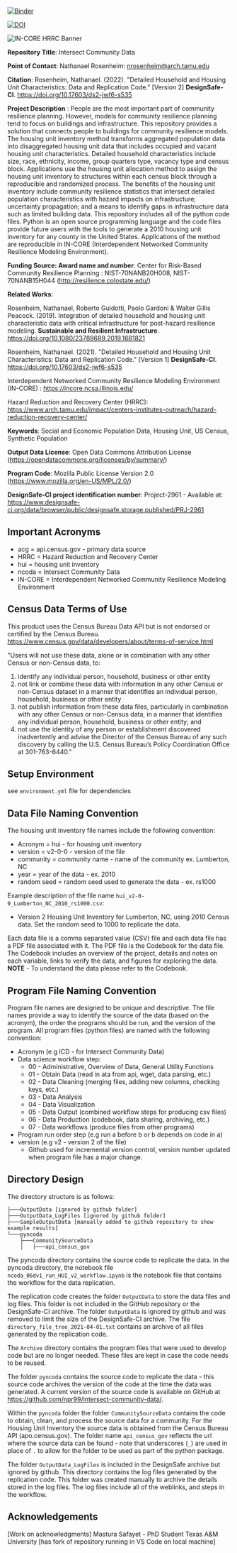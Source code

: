 [![Binder](https://mybinder.org/badge_logo.svg)](https://mybinder.org/v2/gh/npr99/intersect-community-data/HEAD?labpath=ncoda_06dv1_run_HUI_v2_workflow.ipynb)

[![DOI](https://zenodo.org/badge/478737101.svg)](https://zenodo.org/badge/latestdoi/478737101)

![IN-CORE HRRC Banner](https://github.com/npr99/intersect-community-data/blob/main/IN-CORE_HRRC_Banner.png?raw=true)

**Repository Title**: Intersect Community Data

**Point of Contact**: Nathanael Rosenheim: nrosenheim@arch.tamu.edu

**Citation**: Rosenheim, Nathanael. (2022). "Detailed Household and Housing Unit Characteristics: Data and Replication Code." [Version 2] __DesignSafe-CI__. https://doi.org/10.17603/ds2-jwf6-s535

**Project Description** : People are the most important part of community resilience planning. However, models for community resilience planning tend to focus on buildings and infrastructure. This repository provides a solution that connects people to buildings for community resilience models. The housing unit inventory method transforms aggregated population data into disaggregated housing unit data that includes occupied and vacant housing unit characteristics. Detailed household characteristics include size, race, ethnicity, income, group quarters type, vacancy type and census block. Applications use the housing unit allocation method to assign the housing unit inventory to structures within each census block through a reproducible and randomized process. The benefits of the housing unit inventory include community resilience statistics that intersect detailed population characteristics with hazard impacts on infrastructure; uncertainty propagation; and a means to identify gaps in infrastructure data such as limited building data. This repository includes all of the python code files. Python is an open source programming language and the code files provide future users with the tools to generate a 2010 housing unit inventory for any county in the United States. Applications of the method are reproducible in IN-CORE (Interdependent Networked Community Resilience Modeling Environment).

**Funding Source: Award name and number**: Center for Risk-Based Community Resilience Planning : NIST-70NANB20H008, NIST-70NANB15H044 (http://resilience.colostate.edu/)

**Related Works**:

Rosenheim, Nathanael, Roberto Guidotti, Paolo Gardoni & Walter Gillis Peacock. (2019). Integration of detailed household and housing unit characteristic data with critical infrastructure for post-hazard resilience modeling. __Sustainable and Resilient Infrastructure__. https://doi.org/10.1080/23789689.2019.1681821

Rosenheim, Nathanael. (2021). "Detailed Household and Housing Unit Characteristics: Data and Replication Code." [Version 1] __DesignSafe-CI__. https://doi.org/10.17603/ds2-jwf6-s535

Interdependent Networked Community Resilience Modeling Environment (IN-CORE) : https://incore.ncsa.illinois.edu/

Hazard Reduction and Recovery Center (HRRC): https://www.arch.tamu.edu/impact/centers-institutes-outreach/hazard-reduction-recovery-center/

**Keywords**: Social and Economic Population Data, Housing Unit, US Census, Synthetic Population

**Output Data License**: Open Data Commons Attribution License (https://opendatacommons.org/licenses/by/summary/)

**Program Code**: Mozilla Public License Version 2.0 (https://www.mozilla.org/en-US/MPL/2.0/)

**DesignSafe-CI project identification number**: Project-2961 - Available at: https://www.designsafe-ci.org/data/browser/public/designsafe.storage.published/PRJ-2961

## Important Acronyms
- acg = api.census.gov - primary data source
- HRRC = Hazard Reduction and Recovery Center
- hui = housing unit inventory
- ncoda = Intersect Community Data
- IN-CORE = Interdependent Networked Community Resilience Modeling Environment

## Census Data Terms of Use
This product uses the Census Bureau Data API but is not endorsed or certified by the Census Bureau. https://www.census.gov/data/developers/about/terms-of-service.html

"Users will not use these data, alone or in combination with any other Census or non-Census data, to:
1. identify any individual person, household, business or other entity
2. not link or combine these data with information in any other Census or non-Census dataset in a manner that identifies an individual person, household, business or other entity
3. not publish information from these data files, particularly in combination with any other Census or non-Census data, in a manner that identifies any individual person, household, business or other entity; and
4. not use the identity of any person or establishment discovered inadvertently and advise the Director of the Census Bureau of any such discovery by calling the U.S. Census Bureau’s Policy Coordination Office at 301-763-6440."

## Setup Environment 
see `environment.yml` file for dependencies

## Data File Naming Convention
The housing unit inventory file names include the following convention:
- Acronym   = hui - for housing unit inventory
- version   = v2-0-0 - version of the file
- community = community name - name of the community ex. Lumberton, NC
- year      = year of the data - ex. 2010
- random seed = random seed used to generate the data - ex. rs1000

Example description of the file name `hui_v2-0-0_Lumberton_NC_2010_rs1000.csv`:
- Version 2 Housing Unit Inventory for Lumberton, NC, using 2010 Census data. Set the random seed to 1000 to replicate the data. 

Each data file is a comma separated value (CSV) file and each data file has a PDF file associated with it. The PDF file is the Codebook for the data file.
The Codebook includes an overview of the project, details and notes on each variable, 
links to verify the data, and figures for exploring the data. **NOTE** - To understand the data please refer to the Codebook.

## Program File Naming Convention
Program file names are designed to be unique and descriptive. The file names provide a way to identify the source of the data (based on the acronym), the order the programs should be run, and the version of the program.
All program files (python files) are named with the following convention:
* Acronym  (e.g ICD - for Intersect Community Data)
* Data science workflow step:
    - 00 - Administrative, Overview of Data, General Utility Functions
    - 01 - Obtain Data (read in ata from api, wget, data parsing, etc.)
    - 02 - Data Cleaning (merging files, adding new columns, checking keys, etc.)
    - 03 - Data Analysis
    - 04 - Data Visualization
    - 05 - Data Output (combined workflow steps for producing csv files)
    - 06 - Data Production (codebook, data sharing, archiving, etc.)
    - 07 - Data workflows (produce files from other programs)
* Program run order step (e.g run a before b or b depends on code in a)
* version  (e.g v2 - version 2 of the file)
    - Github used for incremental version control, version number updated when program file has a major change.

## Directory Design
The directory structure is as follows:

```
├───OutputData [ignored by github folder]
├───OutputData_LogFiles [ignored by github folder]
├───SampleOutputData [manually added to github repository to show example results]
└───pyncoda
    ├───CommunitySourceData
    │   ├───api_census_gov
```

The pyncoda directory contains the source code to replicate the data.
In the pyncoda directory, the notebook file `ncoda_06dv1_run_HUI_v2_workflow.ipynb` is the notebook file that contains the workflow for the data replication.

The replication code creates the folder `OutputData` to store the data files and log files. This folder is not included in the GitHub repository or the DesignSafe-CI archive.
The folder `OutputData` is ignored by github and was removed to limit the size of the DesignSafe-CI archive. The file `directory_file_tree_2021-04-01.txt` contains an archive of all files generated by the replication code.

The `Archive` directory contains the program files that were used to develop code but are no longer needed. These files are kept in case the code needs to be reused.

The folder `pyncoda` contains the source code to replicate the data - this source code archives the version of the code at the time the data was generated. A current version of the source code is available on GitHub at https://github.com/npr99/intersect-community-data/.

Within the `pyncoda` folder the folder `CommunitySourceData` contains the code to obtain, clean, and process the source data for a community. For the Housing Unit Inventory the source data is obtained from the Census Bureau API (apo.census.gov). The folder name `api_census_gov` reflects the url where the source data can be found - note that underscores (`_`) are used in place of `.` to allow for the folder to be used as part of the python package.

The folder `OutputData_LogFiles` is included in the DesignSafe archive but ignored by github. This directory contains the log files generated by the replication code. This folder was created manually to archive the details stored in the log files. The log files include all of the weblinks, and steps in the workflow.

## Acknowledgements
[Work on acknowledgments]
Mastura Safayet - PhD Student Texas A&M University [has fork of repository running in VS Code on local machine]
